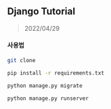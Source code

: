## Django Tutorial

> 2022/04/29



 #### 사용법

```bash
git clone 
```

```bash
pip install -r requirements.txt
```

```bash
python manage.py migrate
```

```bash
python manage.py runserver
```